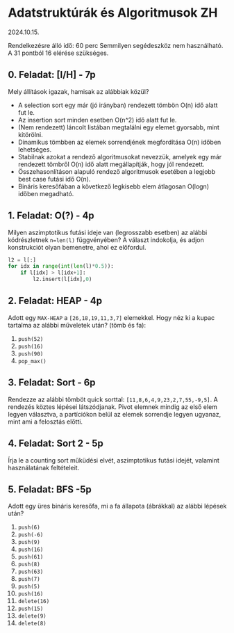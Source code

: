 # Adatstruktúrák és Algoritmusok ZH
2024.10.15.

Rendelkezésre álló idő: 60 perc
Semmilyen segédeszköz nem használható.
A 31 pontból 16 elérése szükséges.


## 0. Feladat: [I/H] - 7p
Mely állítások igazak, hamisak az alábbiak közül?
 - A selection sort egy már (jó irányban) rendezett tömbön O(n) idő alatt fut le.
 - Az insertion sort minden esetben O(n^2) idő alatt fut le.
 - (Nem rendezett) láncolt listában megtalálni egy elemet gyorsabb, mint kitörölni.
 - Dinamikus tömbben az elemek sorrendjének megfordítása O(n) időben lehetséges.
 - Stabilnak azokat a rendező algoritmusokat nevezzük, amelyek egy már rendezett tömbről O(n) idő alatt megállapítják, hogy jól rendezett.
 - Összehasonlításon alapuló rendező algoritmusok esetében a legjobb best case futási idő O(n).
 - Bináris keresőfában a következő legkisebb elem átlagosan O(logn) időben megadható.

## 1. Feladat: O(?) - 4p
Milyen aszimptotikus futási ideje van (legrosszabb esetben) az alábbi kódrészletnek `n=len(l)` függvényében? A választ indokolja, és adjon konstrukciót olyan bemenetre, ahol ez előfordul.

```python
l2 = l[:]
for idx in range(int(len(l)*0.5)):
    if l[idx] > l[idx+1]:
        l2.insert(l[idx],0)
```

## 2. Feladat: HEAP - 4p

Adott egy `MAX-HEAP` a `[26,18,19,11,3,7]` elemekkel. Hogy néz ki a kupac tartalma az alábbi műveletek után? (tömb és fa):
 1. `push(52)`
 2. `push(16)`
 3. `push(90)`
 4. `pop_max()`


## 3. Feladat: Sort - 6p
Rendezze az alábbi tömböt quick sorttal: `[11,8,6,4,9,23,2,7,55,-9,5]`. A rendezés köztes lépései látszódjanak. Pivot elemnek mindig az első elem legyen választva, a partíciókon belül az elemek sorrendje legyen ugyanaz, mint ami a felosztás előtti.

## 4. Feladat: Sort 2 - 5p
Írja le a counting sort műküdési elvét, aszimptotikus futási idejét, valamint használatának feltételeit.

## 5. Feladat: BFS -5p
Adott egy üres bináris keresőfa, mi a fa állapota (ábrákkal) az alábbi lépések után?
 1. `push(6)`
 2. `push(-6)`
 3. `push(9)`
 4. `push(16)`
 5. `push(61)`
 6. `push(8)`
 7. `push(63)`
 8.  `push(7)`
 9. `push(5)`
 10. `push(16)`
 11. `delete(16)`
 12. `push(15)`
 13. `delete(9)`
 14. `delete(8)`


